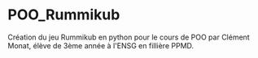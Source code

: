 # POO_Rummikub
Création du jeu Rummikub en python pour le cours de POO par Clément Monat, élève de 3ème année à l'ENSG en fillière PPMD.

